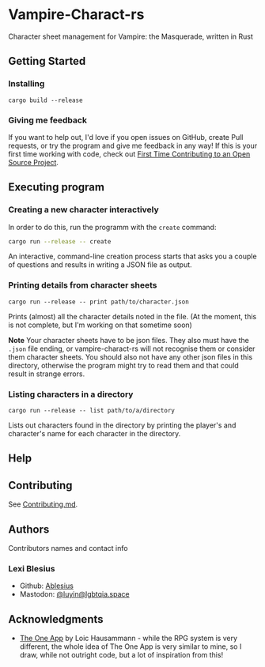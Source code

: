 # Vampire-Charact-rs

Character sheet management for Vampire: the Masquerade, written in Rust

<!-- Note: Markdown *reference* links don't seem to work on GitHub README files, so always use the [default](https://example.org) format. -->

## Getting Started

<!-- ### Dependencies

*
-->

### Installing

```
cargo build --release
```

### Giving me feedback

If you want to help out, I'd love if you open issues on GitHub, create Pull requests, or try the program and give me feedback in any way! If this is your first time working with code, check out [First Time Contributing to an Open Source Project](docs/first-time-huh.md).


## Executing program

### Creating a new character interactively

In order to do this, run the programm with the `create` command:

```bash
cargo run --release -- create
```

An interactive, command-line creation process starts that asks you a couple of questions and results in writing a JSON file as output.

### Printing details from character sheets

```
cargo run --release -- print path/to/character.json
```
Prints (almost) all the character details noted in the file. (At the moment, this is not complete, but I'm working on that sometime soon)

**Note** Your character sheets have to be json files. They also must have the `.json` file ending, or vampire-charact-rs will not recognise them or consider them character sheets. You should also not have any other json files in this directory, otherwise the program might try to read them and that could result in strange errors.

### Listing characters in a directory

```
cargo run --release -- list path/to/a/directory
```

Lists out characters found in the directory by printing the player's and character's name for each character in the directory.

## Help

<!-- Any advice for common problems or issues. -->

## Contributing

See [Contributing.md](docs/Contributing.md).


## Authors

Contributors names and contact info

### Lexi Blesius

- Github: [Ablesius](https://github.com/Ablesius)
- Mastodon: [@luyin@lgbtqia.space ](https://lgbtqia.space/@luyin)

## Acknowledgments

<!-- Inspiration, code snippets, etc. -->
* [The One App](https://gitlab.com/the-one-app/the-one-app) by Loic Hausammann - while the RPG system is very different, the whole idea of The One App is very similar to mine, so I draw, while not outright code, but a lot of inspiration from this!

